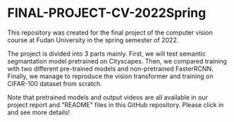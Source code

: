 # FINAL-PROJECT-CV-2022Spring
This repository was created for the final project of the computer vision course at Fudan University in the spring semester of 2022.

The project is divided into 3 parts mainly. First, we will test semantic segmantation model pretrained on Cityscapes. Then, we compared training with two different pre-trained models and non-pretrained FasterRCNN.
Finally, we manage to reproduce the vision transformer and training on CIFAR-100 dataset from scratch. 

Note that pretrained models and output videos are all available in our project report and "README" files in this GitHub repository.
Please click in and see more details!

